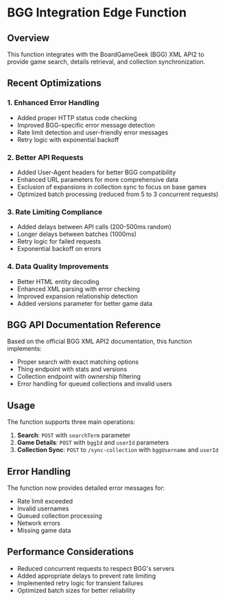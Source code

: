 # BGG Integration Edge Function

## Overview
This function integrates with the BoardGameGeek (BGG) XML API2 to provide game search, details retrieval, and collection synchronization.

## Recent Optimizations

### 1. Enhanced Error Handling
- Added proper HTTP status code checking
- Improved BGG-specific error message detection
- Rate limit detection and user-friendly error messages
- Retry logic with exponential backoff

### 2. Better API Requests
- Added User-Agent headers for better BGG compatibility
- Enhanced URL parameters for more comprehensive data
- Exclusion of expansions in collection sync to focus on base games
- Optimized batch processing (reduced from 5 to 3 concurrent requests)

### 3. Rate Limiting Compliance
- Added delays between API calls (200-500ms random)
- Longer delays between batches (1000ms)
- Retry logic for failed requests
- Exponential backoff on errors

### 4. Data Quality Improvements
- Better HTML entity decoding
- Enhanced XML parsing with error checking
- Improved expansion relationship detection
- Added versions parameter for better game data

## BGG API Documentation Reference
Based on the official BGG XML API2 documentation, this function implements:
- Proper search with exact matching options
- Thing endpoint with stats and versions
- Collection endpoint with ownership filtering
- Error handling for queued collections and invalid users

## Usage
The function supports three main operations:
1. **Search**: `POST` with `searchTerm` parameter
2. **Game Details**: `POST` with `bggId` and `userId` parameters  
3. **Collection Sync**: `POST` to `/sync-collection` with `bggUsername` and `userId`

## Error Handling
The function now provides detailed error messages for:
- Rate limit exceeded
- Invalid usernames
- Queued collection processing
- Network errors
- Missing game data

## Performance Considerations
- Reduced concurrent requests to respect BGG's servers
- Added appropriate delays to prevent rate limiting
- Implemented retry logic for transient failures
- Optimized batch sizes for better reliability